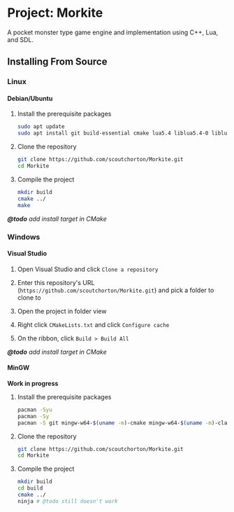 # Project: Morkite

A pocket monster type game engine and implementation using C++, Lua, and SDL.

## Installing From Source

### Linux

#### Debian/Ubuntu

1. Install the prerequisite packages

   ```bash
   sudo apt update
   sudo apt install git build-essential cmake lua5.4 liblua5.4-0 liblua5.4-0-dbg liblua5.4-dev libsdl2-2.0-0 libsdl2-dev libsdl2-image-2.0-0 libsdl2-image-dev
   ```

1. Clone the repository

   ```bash
   git clone https://github.com/scoutchorton/Morkite.git
   cd Morkite
   ```

1. Compile the project

   ```bash
   mkdir build
   cmake ../
   make
   ```

_**@todo** add install target in CMake_

### Windows

#### Visual Studio

1. Open Visual Studio and click `Clone a repository`

1. Enter this repository's URL (`https://github.com/scoutchorton/Morkite.git`) and pick a folder to clone to

1. Open the project in folder view

1. Right click `CMakeLists.txt` and click `Configure cache`

1. On the ribbon, click `Build > Build All`

_**@todo** add install target in CMake_

#### MinGW

**Work in progress**

1. Install the prerequisite packages

   ```bash
   pacman -Syu
   pacman -Sy
   pacman -S git mingw-w64-$(uname -m)-cmake mingw-w64-$(uname -m)-clang
   ```

1. Clone the repository

   ```bash
   git clone https://github.com/scoutchorton/Morkite.git
   cd Morkite
   ```

1. Compile the project

   ```bash
   mkdir build
   cd build
   cmake ../
   ninja # @todo still doesn't work
   ```